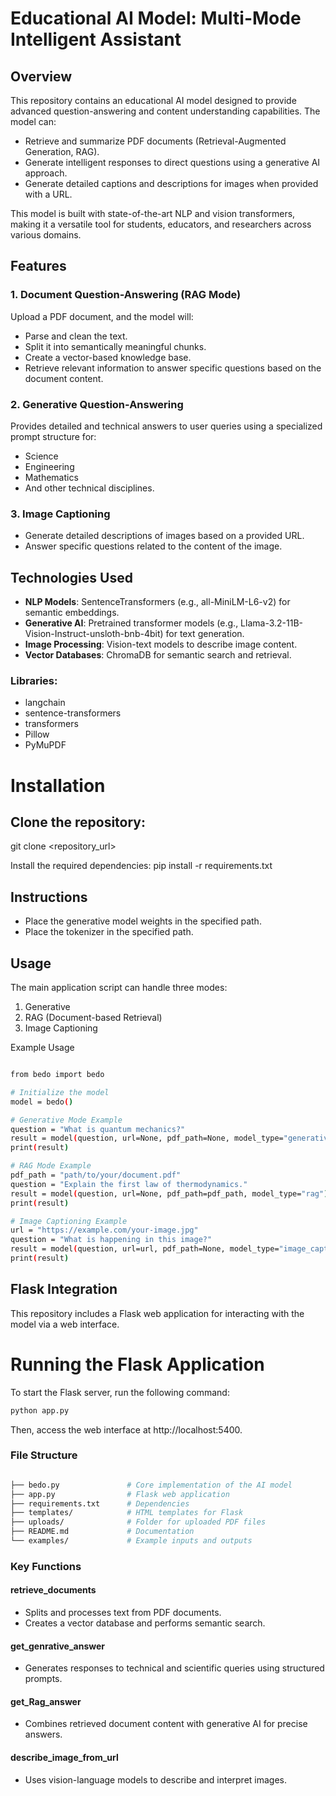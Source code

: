 # Educational AI Model: Multi-Mode Intelligent Assistant

## Overview

This repository contains an educational AI model designed to provide advanced question-answering and content understanding capabilities. The model can:

- Retrieve and summarize PDF documents (Retrieval-Augmented Generation, RAG).
- Generate intelligent responses to direct questions using a generative AI approach.
- Generate detailed captions and descriptions for images when provided with a URL.

This model is built with state-of-the-art NLP and vision transformers, making it a versatile tool for students, educators, and researchers across various domains.

## Features

### 1. Document Question-Answering (RAG Mode)

Upload a PDF document, and the model will:

- Parse and clean the text.
- Split it into semantically meaningful chunks.
- Create a vector-based knowledge base.
- Retrieve relevant information to answer specific questions based on the document content.

### 2. Generative Question-Answering

Provides detailed and technical answers to user queries using a specialized prompt structure for:

- Science
- Engineering
- Mathematics
- And other technical disciplines.

### 3. Image Captioning

- Generate detailed descriptions of images based on a provided URL.
- Answer specific questions related to the content of the image.



## Technologies Used

- **NLP Models**: SentenceTransformers (e.g., all-MiniLM-L6-v2) for semantic embeddings.
- **Generative AI**: Pretrained transformer models (e.g., Llama-3.2-11B-Vision-Instruct-unsloth-bnb-4bit) for text generation.
- **Image Processing**: Vision-text models to describe image content.
- **Vector Databases**: ChromaDB for semantic search and retrieval.

### Libraries:
- langchain
- sentence-transformers
- transformers
- Pillow
- PyMuPDF

# Installation

## Clone the repository:
git clone <repository_url>


Install the required dependencies:
pip install -r requirements.txt

## Instructions

- Place the generative model weights in the specified path.
- Place the tokenizer in the specified path.

## Usage

The main application script can handle three modes:

1. Generative
2. RAG (Document-based Retrieval)
3. Image Captioning

Example Usage
```bash

from bedo import bedo

# Initialize the model
model = bedo()

# Generative Mode Example
question = "What is quantum mechanics?"
result = model(question, url=None, pdf_path=None, model_type="generative")
print(result)

# RAG Mode Example
pdf_path = "path/to/your/document.pdf"
question = "Explain the first law of thermodynamics."
result = model(question, url=None, pdf_path=pdf_path, model_type="rag")
print(result)

# Image Captioning Example
url = "https://example.com/your-image.jpg"
question = "What is happening in this image?"
result = model(question, url=url, pdf_path=None, model_type="image_captioning")
print(result)

```

## Flask Integration

This repository includes a Flask web application for interacting with the model via a web interface.

# Running the Flask Application

To start the Flask server, run the following command:

```bash
python app.py
```
Then, access the web interface at http://localhost:5400.

### File Structure
```bash

├── bedo.py               # Core implementation of the AI model
├── app.py                # Flask web application
├── requirements.txt      # Dependencies
├── templates/            # HTML templates for Flask
├── uploads/              # Folder for uploaded PDF files
├── README.md             # Documentation
└── examples/             # Example inputs and outputs

```
### Key Functions

#### retrieve_documents
- Splits and processes text from PDF documents.
- Creates a vector database and performs semantic search.

#### get_genrative_answer
- Generates responses to technical and scientific queries using structured prompts.

#### get_Rag_answer
- Combines retrieved document content with generative AI for precise answers.

#### describe_image_from_url
- Uses vision-language models to describe and interpret images.
